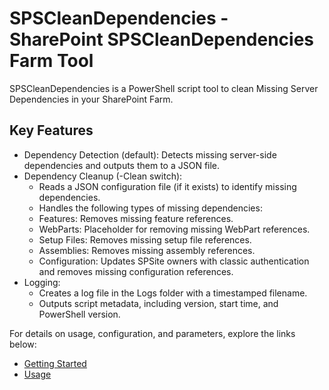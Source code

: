# SPSCleanDependencies - SharePoint SPSCleanDependencies Farm Tool

SPSCleanDependencies is a PowerShell script tool to clean Missing Server Dependencies in your SharePoint Farm.

## Key Features

- Dependency Detection (default): Detects missing server-side dependencies and outputs them to a JSON file.
- Dependency Cleanup (-Clean switch):
  - Reads a JSON configuration file (if it exists) to identify missing dependencies.
  - Handles the following types of missing dependencies:
  - Features: Removes missing feature references.
  - WebParts: Placeholder for removing missing WebPart references.
  - Setup Files: Removes missing setup file references.
  - Assemblies: Removes missing assembly references.
  - Configuration: Updates SPSite owners with classic authentication and removes missing configuration references.
- Logging:
  - Creates a log file in the Logs folder with a timestamped filename.
  - Outputs script metadata, including version, start time, and PowerShell version.

For details on usage, configuration, and parameters, explore the links below:

- [Getting Started](./Getting-Started)
- [Usage](./Usage)
